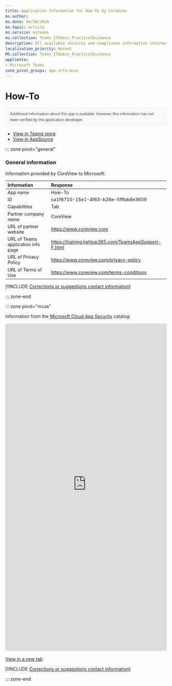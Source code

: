 ```yaml
---
title: Application Information for How-To by CoreView
ms.author: 
ms.date: 04/30/2019
ms.topic: article
ms.service: msteams
ms.collection: Teams_ITAdmin_PracticalGuidance
description: All available security and compliance information information for How-To, its data handling policies, its Microsoft Cloud App Security app catalog information, and security/compliance information in the CSA STAR registry.
localization_priority: Normal
MS.collection: Teams_ITAdmin_PracticalGuidance
appliesto:
- Microsoft Teams
zone_pivot_groups: app-info-mcas
---
```

# How-To

<p></p><img alt="Non-attested image" src="./images/unattested.png" width="650"/>

* <a href="https://teams.microsoft.com/l/app/ca1f6710-15e1-4f63-b26e-5fffab8e3609" target="_blank">View in Teams store</a>
* <a href="https://appsource.microsoft.com/en-us/product/office/WA104381870" target="_blank">View in AppSource</a>

::: zone pivot="general"

### General information

Information provided by CoreView to Microsoft:

| **Information** | **Response** |
|:----------------|:-------------|
| App name | How-To |
| ID | ca1f6710-15e1-4f63-b26e-5fffab8e3609 |
| Capabilities | Tab |
| Partner company name | CoreView |
| URL of partner website | <https://www.coreview.com> |
| URL of Teams application info page | <https://training.lightup365.com/TeamsAppSupport-F.html> |
| URL of Privacy Policy | <https://www.coreview.com/privacy-policy> |
| URL of Terms of Use | <https://www.coreview.com/terms-conditions> |

 [!INCLUDE [Corrections or suggestions contact information](./includes/corrections-or-suggestions.md)]

::: zone-end


::: zone pivot="mcas"

Information from the [Microsoft Cloud App Security](https://www.microsoft.com/en-us/enterprise-mobility-security/cloud-app-security) catalog:

<iframe height='1020' title='Microsoft Cloud App Security Information' src='https://3ca685143b5b46b4b0e5266dadf2e97c.codepen.website/#/dashboard/33385' frameborder='no'  style='width: 100%;'></iframe>

<a href="https://3ca685143b5b46b4b0e5266dadf2e97c.codepen.website/#/dashboard/33385" target="_blank">View in a new tab</a>

[!INCLUDE [Corrections or suggestions contact information](./includes/corrections-or-suggestions.md)]

::: zone-end

